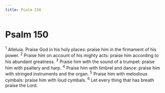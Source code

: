 ```yaml
---
title: Psalm 150
---
```

# Psalm 150

<sup>1</sup> Alleluia. Praise God in his holy places: praise him in the firmament of his power. <sup>2</sup> Praise him on account of his mighty acts: praise him according to his abundant greatness. <sup>3</sup> Praise him with the sound of a trumpet: praise him with psaltery and harp. <sup>4</sup> Praise him with timbrel and dance: praise him with stringed instruments and the organ. <sup>5</sup> Praise him with melodious cymbals: praise him with loud cymbals. <sup>6</sup> Let every thing that has breath praise the Lord. 
